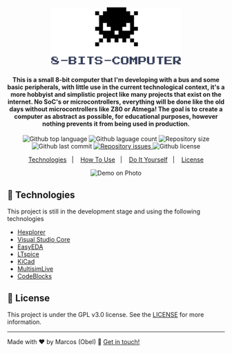 <h1 align="center">
<img alt="8 Bits Computer" src="https://raw.githubusercontent.com/aragonxpd154/8-bits-computer/main/GITREP/8-BITS-COMPUTER_LOGO.png"/>
<br>
</h1>

<h4 align="center">

This is a small 8-bit computer that I'm developing with a bus and some basic peripherals, with little use in the current technological context, it's a more hobbyist and simplistic project like many projects that exist on the internet.
No SoC's or microcontrollers, everything will be done like the old days without microcontrollers like Z80 or Atmega! The goal is to create a computer as abstract as possible, for educational purposes, however nothing prevents it from being used in production.

</h4>

<p align="center">
<img alt="Github top language" src="https://img.shields.io/github/languages/top/aragonxpd154/8-bits-computer">
<img alt="Github laguage count" src="https://img.shields.io/github/languages/count/aragonxpd154/8-bits-computer">
<img alt="Repository size" src="https://img.shields.io/github/repo-size/aragonxpd154/8-bits-computer">
<img alt="Github last commit" src="https://img.shields.io/github/last-commit/aragonxpd154/8-bits-computer">
<a href="https://github.com/aragonxpd154/8-bits-computer/issues">
<img alt="Repository issues" src="https://img.shields.io/github/issues/aragonxpd154/8-bits-computer"> </a>
<img alt="Github license" src="https://img.shields.io/github/license/aragonxpd154/8-bits-computer">
</a>
</p>

<p align="center">
<a href="#rocket-technologies">Technologies</a>&nbsp;&nbsp;&nbsp;|&nbsp;&nbsp;&nbsp;
<a href="#information_source">How To Use</a>&nbsp;&nbsp;&nbsp;|&nbsp;&nbsp;&nbsp;
<a href="#do-it-yourself">Do It Yourself</a>&nbsp;&nbsp;&nbsp;|&nbsp;&nbsp;&nbsp;
<a href="#memo-license">License</a>
</p>

<p align="center">
<img alt="Demo on Photo" src="https://i.imgur.com/ElBRN8j.png">
</p>

## :rocket: Technologies

This project is still in the development stage and using the following technologies

-  [Hexplorer](https://sourceforge.net/projects/hexplorer/files/)
-  [Visual Studio Core](https://code.visualstudio.com/)
-  [EasyEDA](https://easyeda.com/)
-  [LTspice](https://www.analog.com/en/design-center/design-tools-and-calculators/ltspice-simulator.html)
-  [KiCad](https://www.kicad.org/)
-  [MultisimLive](https://www.multisim.com/)
-  [CodeBlocks](https://www.codeblocks.org/)

## :memo: License
This project is under the GPL v3.0 license. See the [LICENSE](https://github.com/aragonxpd154/8-bits-computer/blob/main/LICENSE) for more information.

---

Made with ♥ by Marcos (Obel) :wave: [Get in touch!](https://www.linkedin.com/in/marcosobel)






